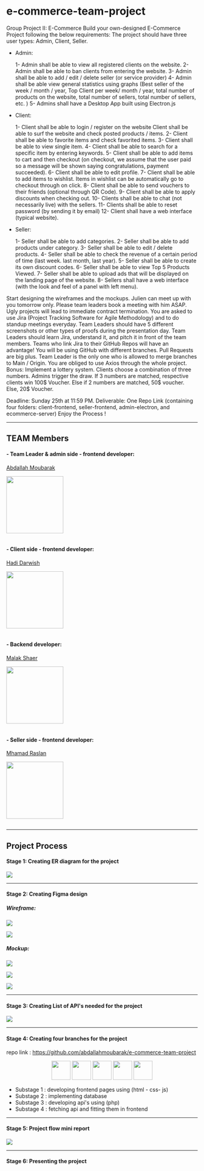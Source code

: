 # e-commerce-team-project

Group Project II: E-Commerce Build your own-designed E-Commerce Project following the below requirements: The project should have three user types: Admin, Client, Seller.

- Admin:

  1- Admin shall be able to view all registered clients on the website.
  2- Admin shall be able to ban clients from entering the website.
  3- Admin shall be able to add / edit / delete seller (or service provider)
  4- Admin shall be able view general statistics using graphs (Best seller of the week / month / year, Top Client per week/ month / year, total number of products on the website, total number of sellers, total number of sellers, etc. )
  5- Admins shall have a Desktop App built using Electron.js

- Client:

  1- Client shall be able to login / register on the website Client shall be able to surf the website and check posted products / items.
  2- Client shall be able to favorite items and check favorited items.
  3- Client shall be able to view single item.
  4- Client shall be able to search for a specific item by entering keywords.
  5- Client shall be able to add items to cart and then checkout (on checkout, we assume that the user paid so a message will be shown saying congratulations, payment succeeded).
  6- Client shall be able to edit profile.
  7- Client shall be able to add items to wishlist. Items in wishlist can be automatically go to checkout through on click.
  8- Client shall be able to send vouchers to their friends (optional through QR Code).
  9- Client shall be able to apply discounts when checking out.
  10- Clients shall be able to chat (not necessarily live) with the sellers.
  11- Clients shall be able to reset password (by sending it by email) 12- Client shall have a web interface (typical website).

- Seller:

  1- Seller shall be able to add categories.
  2- Seller shall be able to add products under category.
  3- Seller shall be able to edit / delete products.
  4- Seller shall be able to check the revenue of a certain period of time (last week. last month, last year).
  5- Seller shall be able to create its own discount codes.
  6- Seller shall be able to view Top 5 Products Viewed.
  7- Seller shall be able to upload ads that will be displayed on the landing page of the website.
  8- Sellers shall have a web interface (with the look and feel of a panel with left menu).

Start designing the wireframes and the mockups. Julien can meet up with you tomorrow only. Please team leaders book a meeting with him ASAP. Ugly projects will lead to immediate contract termination. You are asked to use Jira (Project Tracking Software for Agile Methodology) and to do standup meetings everyday. Team Leaders should have 5 different screenshots or other types of proofs during the presentation day. Team Leaders should learn Jira, understand it, and pitch it in front of the team members. Teams who link Jira to their GitHub Repos will have an advantage! You will be using GitHub with different branches. Pull Requests are big plus. Team Leader is the only one who is allowed to merge branches to Main / Origin. You are obliged to use Axios through the whole project. Bonus: Implement a lottery system. Clients choose a combination of three numbers. Admins trigger the draw. If 3 numbers are matched, respective clients win 100$ Voucher. Else if 2 numbers are matched, 50$ voucher. Else, 20$ Voucher. <br/>

Deadline: Sunday 25th at 11:59 PM. Deliverable: One Repo Link (containing four folders: client-frontend, seller-frontend, admin-electron, and ecommerce-server) Enjoy the Process !

---

## TEAM Members

#### - Team Leader & admin side - frontend developer:

<a href='https://github.com/abdallahmoubarak'>Abdallah Moubarak<p><img width='150' src="https://avatars.githubusercontent.com/u/112470831?v=4" alt='' /></p></a>

<img align="center" src="https://github-readme-stats.vercel.app/api?username=abdallahmoubarak&show_icons=true&locale=en" alt="" />

#### - Client side - frontend developer:

<a href='https://github.com/hadi-darwish'>Hadi Darwish<p><img width='150' src="https://avatars.githubusercontent.com/u/112479066?v=4" alt='' /></p></a>

<img align="center" src="https://github-readme-stats.vercel.app/api?username=hadi-darwish&show_icons=true&locale=en" alt="" />

#### - Backend developer:

<a href='https://github.com/malakshaer'>Malak Shaer<p><img width='150' src="https://avatars.githubusercontent.com/u/112479390?v=4" alt='' /></p></a>

<img align="center" src="https://github-readme-stats.vercel.app/api?username=malakshaer&show_icons=true&locale=en" alt="" />

#### - Seller side - frontend developer:

<a href='https://github.com/MhamadR'>Mhamad Raslan<p><img width='150' src="https://avatars.githubusercontent.com/u/59586466?v=4" alt='' /></p></a>

<img align="center" src="https://github-readme-stats.vercel.app/api?username=MhamadR&show_icons=true&locale=en" alt="" />

---

<style>
img[src$="center"]
{
    display:block;
    float:none;
    margin: 0 auto;
}
</style>

## Project Process

#### Stage 1: Creating ER diagram for the project

![](./server/er_diagram/tables.png?style=center)

---

#### Stage 2: Creating Figma design

##### Wireframe:

![](./src/wireframe.png?style=center)

![](./src/wireframe-1.png?style=center)

##### Mockup:

![](./src/mockup.png?style=center)

![](./src/mockup-1.png?style=center)

![](./src/mockup-2.png?style=center)

---

#### Stage 3: Creating List of API's needed for the project

![](./src/api-list.png?style=center)

---

#### Stage 4: Creating four branches for the project

repo link : https://github.com/abdallahmoubarak/e-commerce-team-project

<p align='center'>
<img src='./src/html.svg' width='50' alt=''>
<img src='./src/css.svg' width='50' alt=''>
<img src='./src/javascript.svg' width='50' alt=''>
<img src='./src/php.svg' height='50' alt=''>
<img src='./src/mysql.svg' height='50' alt=''>
</p>

- Substage 1 : developing frontend pages using (html - css- js)
- Substage 2 : implementing database
- Substage 3 : developing api's using (php)
- Substage 4 : fetching api and fitting them in frontend

---

#### Stage 5: Project flow mini report

![](./src/project-flow-minireport.png?style=center)

---

#### Stage 6: Presenting the project
